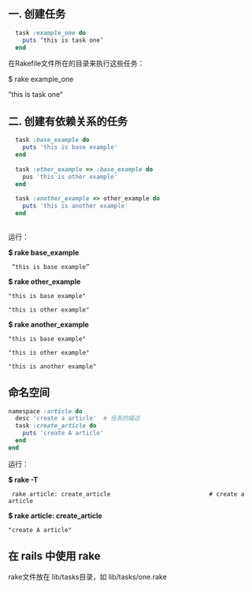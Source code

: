 ## 一. 创建任务

```ruby
  task :example_one do
    puts ‘this is task one’
  end
``` 

在Rakefile文件所在的目录来执行这些任务：

$ rake example_one

”this is task one“

## 二. 创建有依赖关系的任务

```ruby
  task :base_example do
    puts 'this is base example'
  end
  
  task :other_example => :base_example do
    pus 'this is other example'
  end
  
  task :another_example => other_example do
    puts 'this is another example'
  end
  
```

运行：

**$ rake base_example**

     “this is base example”

**$ rake other_example**

    "this is base example"

    "this is other example"

**$ rake another_example**

    "this is base example"

    "this is other example"

    "this is another example"
    
    
## 命名空间

```ruby
namespace :article do
  desc 'create a article'  # 任务的描述
  task :create_article do
    puts 'create A article'
  end
end
```

运行：

**$ rake -T**

     rake article: create_article                            # create a article
  

**$ rake article: create_article**

    "create A article"
    
    
## 在 rails 中使用 rake

rake文件放在 lib/tasks目录，如 lib/tasks/one.rake
    
    



